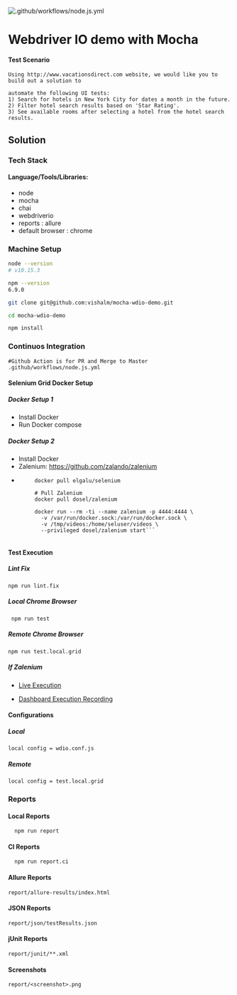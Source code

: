 ![.github/workflows/node.js.yml](https://github.com/vishalm/mocha-wdio-demo/workflows/.github/workflows/node.js.yml/badge.svg?branch=master)

# Webdriver IO demo with Mocha


#### Test Scenario
    Using http://www.vacationsdirect.com website, we would like you to build out a solution to

    automate the following UI tests:
    1) Search for hotels in New York City for dates a month in the future.
    2) Filter hotel search results based on 'Star Rating'.
    3) See available rooms after selecting a hotel from the hotel search results.

## Solution

### Tech Stack

#### Language/Tools/Libraries:
* node
* mocha
* chai
* webdriverio
* reports : allure
* default browser : chrome

### Machine Setup
```bash
node --version
# v10.15.3

npm --version
6.9.0

git clone git@github.com:vishalm/mocha-wdio-demo.git

cd mocha-wdio-demo

npm install
```

### Continuos Integration
```
#Github Action is for PR and Merge to Master
.github/workflows/node.js.yml
```

#### Selenium Grid Docker Setup
##### Docker Setup 1
* Install Docker
* Run Docker compose

##### Docker Setup 2
* Install Docker
* Zalenium: https://github.com/zalando/zalenium 
* ``` # Pull docker-selenium
       docker pull elgalu/selenium
     
       # Pull Zalenium
       docker pull dosel/zalenium
             
       docker run --rm -ti --name zalenium -p 4444:4444 \
         -v /var/run/docker.sock:/var/run/docker.sock \
         -v /tmp/videos:/home/seluser/videos \
         --privileged dosel/zalenium start```


#### Test Execution

##### Lint Fix
```
npm run lint.fix
```

##### Local Chrome Browser
  ```
   npm run test
  ```

##### Remote Chrome Browser
 ```
 npm run test.local.grid
 ```

##### If Zalenium
* [Live Execution](http://localhost:4444/grid/admin/live)
  
* [Dashboard Execution Recording](http://localhost:4444/dashboard/#)



#### Configurations

##### Local
```
local config = wdio.conf.js
```

##### Remote
```
local config = test.local.grid
```

### Reports
#### Local Reports
```
  npm run report
```
#### CI Reports
```
  npm run report.ci
```
#### Allure Reports
```report/allure-results/index.html```
#### JSON Reports
```report/json/testResults.json```
#### jUnit Reports
```report/junit/**.xml```
#### Screenshots
```report/<screenshot>.png```
